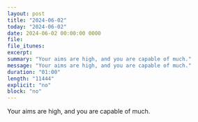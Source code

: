 ```yaml
---
layout: post
title: "2024-06-02"
today: "2024-06-02"
date: 2024-06-02 00:00:00 0000
file:
file_itunes:
excerpt:
summary: "Your aims are high, and you are capable of much."
message: "Your aims are high, and you are capable of much."
duration: "01:00"
length: "11444"
explicit: "no"
block: "no"
---
```

Your aims are high, and you are capable of much.

